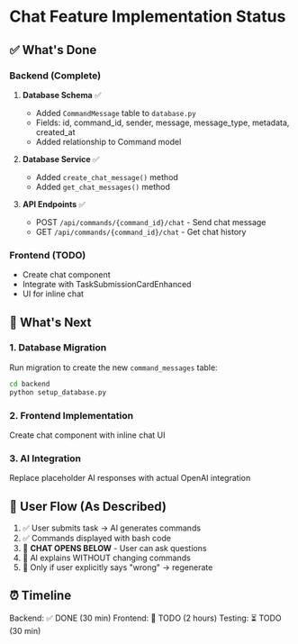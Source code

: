 # Chat Feature Implementation Status

## ✅ What's Done

### Backend (Complete)
1. **Database Schema** ✅
   - Added `CommandMessage` table to `database.py`
   - Fields: id, command_id, sender, message, message_type, metadata, created_at
   - Added relationship to Command model

2. **Database Service** ✅  
   - Added `create_chat_message()` method
   - Added `get_chat_messages()` method

3. **API Endpoints** ✅
   - POST `/api/commands/{command_id}/chat` - Send chat message
   - GET `/api/commands/{command_id}/chat` - Get chat history

### Frontend (TODO)
- Create chat component
- Integrate with TaskSubmissionCardEnhanced
- UI for inline chat

## 🔧 What's Next

### 1. Database Migration
Run migration to create the new `command_messages` table:
```bash
cd backend
python setup_database.py
```

### 2. Frontend Implementation
Create chat component with inline chat UI

### 3. AI Integration
Replace placeholder AI responses with actual OpenAI integration

## 📝 User Flow (As Described)

1. ✅ User submits task → AI generates commands
2. ✅ Commands displayed with bash code
3. 🚧 **CHAT OPENS BELOW** - User can ask questions
4. 🚧 AI explains WITHOUT changing commands
5. 🚧 Only if user explicitly says "wrong" → regenerate

## ⏰ Timeline

Backend: ✅ DONE (30 min)
Frontend: 🚧 TODO (2 hours)
Testing: ⏳ TODO (30 min)
